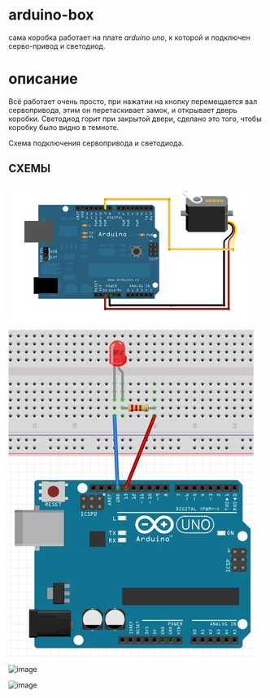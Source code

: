 # arduino-box


сама коробка работает на плате *arduino uno*, к которой и подключен серво-привод и светодиод.

# описание
Всё работает очень просто, при нажатии на кнопку перемещается вал сервопривода, этим он перетаскивает замок, и открывает дверь коробки. Светодиод горит при закрытой двери, сделано это того, чтобы коробку было видно в темноте.

Схема подключения сервопривода и светодиода.
## СХЕМЫ

![SCHEME](https://github.com/PreArchi/arduino-box/blob/master/schemes/sweep_bb.png)

![SCHEME](https://github.com/PreArchi/arduino-box/blob/master/schemes/Arduino-LED1.jpg)

![image](https://user-images.githubusercontent.com/37499431/176938057-c09f4e92-383f-484a-856a-5c0f1ca93995.png)

![image](https://user-images.githubusercontent.com/37499431/176938079-b68c94c2-165a-44b2-b6e2-6b9b32a581c3.png)
